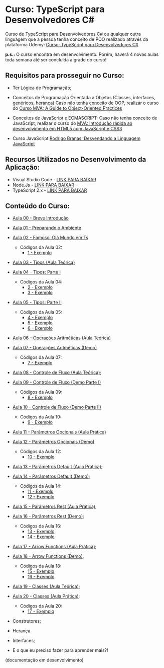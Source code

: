 # Curso: TypeScript para Desenvolvedores C#

Curso de TypeScript para Desenvolvedores C# ou qualquer outra linguagem que a pessoa tenha conceito de POO realizado através da plataforma Udemy: [Curso: TypeScript para Desenvolvedores C#](https://www.udemy.com/curso-typescript-para-desenvolvedores-c/)

**p.s.:** O curso encontra em desenvolvimento. Porém, haverá 4 novas aulas toda semana até ser concluída a grade do curso! 

## Requisitos para prosseguir no Curso:

- Ter Lógica de Programação;
- Conceitos de Programação Orientada a Objetos (Classes, interfaces, genéricos, herança)
    Caso não tenha conceito de OOP, realizar o curso do [Curso MVA: A Guide to Object-Oriented Practices](https://mva.microsoft.com/en-us/training-courses/a-guide-to-objectoriented-practices-14329?l=PLMOEi2hB_904668937)

- Conceitos de JavaScript e ECMASCRIPT:
    Caso não tenha conceito de JavaScript, realizar o curso do [MVA: Introdução rápida ao desenvolvimento em HTML5 com JavaScript e CSS3](https://mva.microsoft.com/pt-br/training-courses/introduo-rpida-ao-desenvolvimento-em-html-5-com-java-script-e-css3-8223?l=AJoPBmRiB_9300115888)
- Curso JavaScript [Rodrigo Branas: Desvendando a Linguagem JavaScript](https://www.youtube.com/playlist?list=PLQCmSnNFVYnT1-oeDOSBnt164802rkegc)

## Recursos Utilizados no Desenvolvimento da Aplicação:

- Visual Studio Code - [LINK PARA BAIXAR](https://code.visualstudio.com/)
- Node.Js - [LINK PARA BAIXAR](https://nodejs.org/en/)
- TypeScript 2.x - [LINK PARA BAIXAR](https://www.typescriptlang.org/)

## Conteúdo do Curso:

- [Aula 00 - Breve Introdução](https://www.youtube.com/watch?v=SbAzEptUwI4&t=15s&list=PLb2HQ45KP0Wt32eCnju3lyncXUvDV5Nob&index=1)

- [Aula 01 - Preparando o Ambiente](https://www.youtube.com/watch?v=DwEJEVVqFVw&t=520s&list=PLb2HQ45KP0Wt32eCnju3lyncXUvDV5Nob&index=2)

- [Aula 02 - Famoso: Olá Mundo em Ts](https://www.youtube.com/watch?v=uKUjeUkH3Zc&t=25s&list=PLb2HQ45KP0Wt32eCnju3lyncXUvDV5Nob&index=3)
    * Códigos da Aula 02:
        - [1 - Exemplo](https://github.com/glaucia86/curso-typescript-desenvolvedores-csharp/tree/master/1%20-%20Exemplo)
        
- [Aula 03 - Tipos (Aula Teórica)](https://www.youtube.com/watch?v=BVZvxd_OW5Y&t=25s&list=PLb2HQ45KP0Wt32eCnju3lyncXUvDV5Nob&index=4)

- [Aula 04 - Tipos: Parte I](https://www.youtube.com/watch?v=40ci-Ww4qhs&t=25s&list=PLb2HQ45KP0Wt32eCnju3lyncXUvDV5Nob&index=5)
    * Códigos da Aula 04:
        - [2 - Exemplo](https://github.com/glaucia86/curso-typescript-desenvolvedores-csharp/tree/master/2%20-%20Exemplo)
        - [3 - Exemplo](https://github.com/glaucia86/curso-typescript-desenvolvedores-csharp/tree/master/3%20-%20Exemplo)
        
- [Aula 05 - Tipos: Parte II](https://www.youtube.com/watch?v=6Mt0W0IBIBU&t=14s&list=PLb2HQ45KP0Wt32eCnju3lyncXUvDV5Nob&index=6)
    * Códigos da Aula 05:
        - [4 - Exemplo](https://github.com/glaucia86/curso-typescript-desenvolvedores-csharp/tree/master/4%20-%20Exemplo)
        - [5 - Exemplo](https://github.com/glaucia86/curso-typescript-desenvolvedores-csharp/tree/master/5%20-%20Exemplo)
        - [6 - Exemplo](https://github.com/glaucia86/curso-typescript-desenvolvedores-csharp/tree/master/6%20-%20Exemplo)
        
- [Aula 06 - Operações Aritméticas (Aula Teórica)](https://www.youtube.com/watch?v=M73b02u9JQo)

- [Aula 07 - Operações Aritméticas (Demo)](https://www.youtube.com/watch?v=eU0VG8NOn50)
    * Códigos da Aula 07:
        - [7 - Exemplo](https://github.com/glaucia86/curso-typescript-desenvolvedores-csharp/tree/master/7%20-%20Exemplo)

- [Aula 08 - Controle de Fluxo (Aula Teórica)](https://www.youtube.com/watch?v=kfYsaelM2j4);

- [Aula 09 - Controle de Fluxo (Demo Parte I)](https://www.youtube.com/watch?v=RFpZmEZRi4w)
    * Códigos da Aula 09:
        - [8 - Exemplo](https://github.com/glaucia86/curso-typescript-desenvolvedores-csharp/tree/master/8%20-%20Exemplo)

- [Aula 10 - Controle de Fluxo (Demo Parte II)](https://www.youtube.com/watch?v=CL0E7wHAUjM)
    * Códigos da Aula 10:
        - [9 - Exemplo](https://github.com/glaucia86/curso-typescript-desenvolvedores-csharp/tree/master/9%20-%20Exemplo)
        
- [Aula 11 - Parâmetros Opcionais (Aula Prática)](https://www.youtube.com/watch?v=k0Bt7uloyOU)

- [Aula 12 - Parâmetros Opcionais (Demo)](https://www.youtube.com/watch?v=zwG6GD1q-VI)
    * Códigos da Aula 12:
        - [10 - Exemplo](https://github.com/glaucia86/curso-typescript-desenvolvedores-csharp/tree/master/10%20-%20Exemplo)
        
- [Aula 13 - Parâmetros Default (Aula Prática)](https://www.youtube.com/watch?v=ltm4duf8E_I);

- [Aula 14 - Parâmetros Default (Demo)](https://www.youtube.com/watch?v=Sv-s0X6VD6A);
    * Códigos da Aula 14:
        - [11 - Exemplo](https://github.com/glaucia86/curso-typescript-desenvolvedores-csharp/tree/master/11%20-%20Exemplo)
        - [12 - Exemplo](https://github.com/glaucia86/curso-typescript-desenvolvedores-csharp/tree/master/12%20-%20Exemplo)
        
- [Aula 15 - Parâmetros Rest (Aula Prática)](https://www.youtube.com/watch?v=byR43xkVIZI);

- [Aula 16 - Parâmetros Rest (Demo)]();
    * Códigos da Aula 16:
        - [13 - Exemplo](https://github.com/glaucia86/curso-typescript-desenvolvedores-csharp/tree/master/13%20-%20Exemplo)
        - [14 - Exemplo](https://github.com/glaucia86/curso-typescript-desenvolvedores-csharp/tree/master/14%20-%20Exemplo)
    
- [Aula 17 - Arrow Functions (Aula Prática)](https://www.youtube.com/watch?v=ySbjqjELgS0);

- [Aula 18 - Arrow Functions (Demo)](https://www.youtube.com/watch?v=cCIerR46ihk);
    * Códigos da Aula 18:
        - [15 - Exemplo](https://github.com/glaucia86/curso-typescript-desenvolvedores-csharp/tree/master/15%20-%20Exemplo)
        - [16 - Exemplo](https://github.com/glaucia86/curso-typescript-desenvolvedores-csharp/tree/master/16%20-%20Exemplo)
        
- [Aula 19 - Classes (Aula Teórica)](https://www.youtube.com/watch?v=mcx9_uhUthg);

- [Aula 20 - Classes (Aula Prática)](https://www.youtube.com/watch?v=lOTOylZc4mc);
    * Códigos da Aula 20:
        - [17 - Exemplo](https://github.com/glaucia86/curso-typescript-desenvolvedores-csharp/tree/master/17%20-%20Exemplo)

- Construtores;
- Herança
- Interfaces;
- E o que eu preciso fazer para aprender mais?!

(documentação em desenvolvimento)



    
